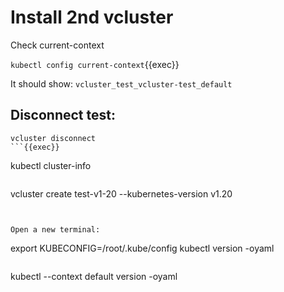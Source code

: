 # Install 2nd vcluster

Check current-context

`kubectl config current-context`{{exec}}

It should show: `vcluster_test_vcluster-test_default`

## Disconnect test:

```
vcluster disconnect
```{{exec}}

```
kubectl cluster-info
```{{exec}}

```
vcluster create test-v1-20 --kubernetes-version v1.20
```{{exec}}


Open a new terminal:

```
export KUBECONFIG=/root/.kube/config
kubectl version -oyaml
```{{exec}}

```
kubectl --context default version -oyaml
```{{exec}}